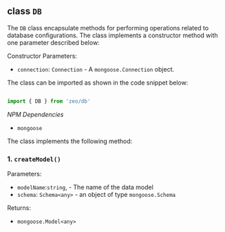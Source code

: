 ## class `DB`

The `DB` class encapsulate methods for performing operations related to database configurations. The class implements a constructor method with one parameter described below:

Constructor Parameters:
* `connection`: `Connection`  -  A `mongoose.Connection` object.

The class can be imported as shown in the code snippet below:

```typescript

import { DB } from 'zeo/db'
```

*NPM Dependencies*
* `mongoose`

The class implements the following method:

### 1. `createModel()`

Parameters:
* `modelName`:`string`, - The name of the data model
* `schema`: `Schema<any>` - an object of type `mongoose.Schema`

Returns:
* `mongoose.Model<any>`

